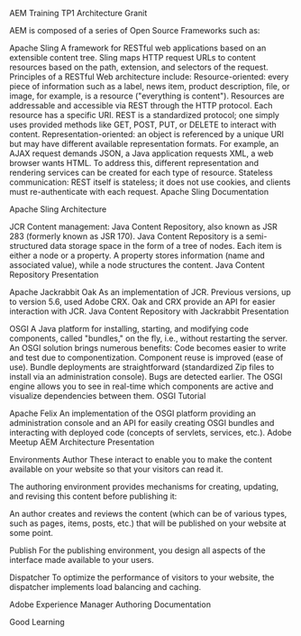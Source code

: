 AEM Training TP1
Architecture
Granit

AEM is composed of a series of Open Source Frameworks such as:

Apache Sling
A framework for RESTful web applications based on an extensible content tree.
Sling maps HTTP request URLs to content resources based on the path, extension, and selectors of the request.
Principles of a RESTful Web architecture include:
Resource-oriented: every piece of information such as a label, news item, product description, file, or image, for example, is a resource ("everything is content").
Resources are addressable and accessible via REST through the HTTP protocol. Each resource has a specific URI.
REST is a standardized protocol; one simply uses provided methods like GET, POST, PUT, or DELETE to interact with content.
Representation-oriented: an object is referenced by a unique URI but may have different available representation formats. For example, an AJAX request demands JSON, a Java application requests XML, a web browser wants HTML. To address this, different representation and rendering services can be created for each type of resource.
Stateless communication: REST itself is stateless; it does not use cookies, and clients must re-authenticate with each request.
Apache Sling Documentation

Apache Sling Architecture

JCR
Content management: Java Content Repository, also known as JSR 283 (formerly known as JSR 170).
Java Content Repository is a semi-structured data storage space in the form of a tree of nodes. Each item is either a node or a property. A property stores information (name and associated value), while a node structures the content.
Java Content Repository Presentation

Apache Jackrabbit Oak
As an implementation of JCR. Previous versions, up to version 5.6, used Adobe CRX. Oak and CRX provide an API for easier interaction with JCR.
Java Content Repository with Jackrabbit Presentation

OSGI
A Java platform for installing, starting, and modifying code components, called "bundles," on the fly, i.e., without restarting the server.
An OSGI solution brings numerous benefits:
Code becomes easier to write and test due to componentization.
Component reuse is improved (ease of use).
Bundle deployments are straightforward (standardized Zip files to install via an administration console).
Bugs are detected earlier.
The OSGI engine allows you to see in real-time which components are active and visualize dependencies between them.
OSGI Tutorial

Apache Felix
An implementation of the OSGI platform providing an administration console and an API for easily creating OSGI bundles and interacting with deployed code (concepts of servlets, services, etc.).
Adobe Meetup AEM Architecture Presentation

Environments
Author
These interact to enable you to make the content available on your website so that your visitors can read it.

The authoring environment provides mechanisms for creating, updating, and revising this content before publishing it:

An author creates and reviews the content (which can be of various types, such as pages, items, posts, etc.) that will be published on your website at some point.

Publish
For the publishing environment, you design all aspects of the interface made available to your users.

Dispatcher
To optimize the performance of visitors to your website, the dispatcher implements load balancing and caching.

Adobe Experience Manager Authoring Documentation

Good Learning
